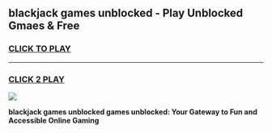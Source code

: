 
## blackjack games unblocked - Play Unblocked Gmaes & Free
<h3>
<a href="https://news.freeplayer.one?title=blackjack_games_unblocked&ref=23F">CLICK TO PLAY</a></h3>
<hr>

<h3>
<a href="https://news.freeplayer.one?title=blackjack_games_unblocked&ref=23F">CLICK 2 PLAY</a>
  
</h3>

<a href="https://news.freeplayer.one?title=blackjack_games_unblocked&ref=23F/"><img src="https://clearcache.store/games.png"></a>


**blackjack games unblocked games unblocked: Your Gateway to Fun and Accessible Online Gaming**
